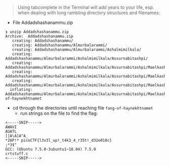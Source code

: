 > Using tabcomplete in the Terminal will add years to your life, esp. when dealing with long rambling directory structures and filenames:
 * File Addadshashanammu.zip

```Console
❯ unzip Addadshashanammu.zip
Archive:  Addadshashanammu.zip
   creating: Addadshashanammu/
   creating: Addadshashanammu/Almurbalarammi/
   creating: Addadshashanammu/Almurbalarammi/Ashalmimilkala/
   creating: Addadshashanammu/Almurbalarammi/Ashalmimilkala/Assurnabitashpi/
   creating: Addadshashanammu/Almurbalarammi/Ashalmimilkala/Assurnabitashpi/Maelkashishi/
   creating: Addadshashanammu/Almurbalarammi/Ashalmimilkala/Assurnabitashpi/Maelkashishi/Onnissiralis/
   creating: Addadshashanammu/Almurbalarammi/Ashalmimilkala/Assurnabitashpi/Maelkashishi/Onnissiralis/Ularradallaku/
  inflating: Addadshashanammu/Almurbalarammi/Ashalmimilkala/Assurnabitashpi/Maelkashishi/Onnissiralis/Ularradallaku/fang-of-haynekhtnamet
```

* cd through the directories until reaching file `fang-of-haynekhtnamet`
  * run strings on the file to find the flag:

```Console
<-----SNIP----->
AWAVI
AUATL
[]A\A]A^A_
*ZAP!* picoCTF{l3v3l_up!_t4k3_4_r35t!_d32e018c}
;*3$"
GCC: (Ubuntu 7.5.0-3ubuntu1~18.04) 7.5.0
crtstuff.c
<-----SNIP----->
```
